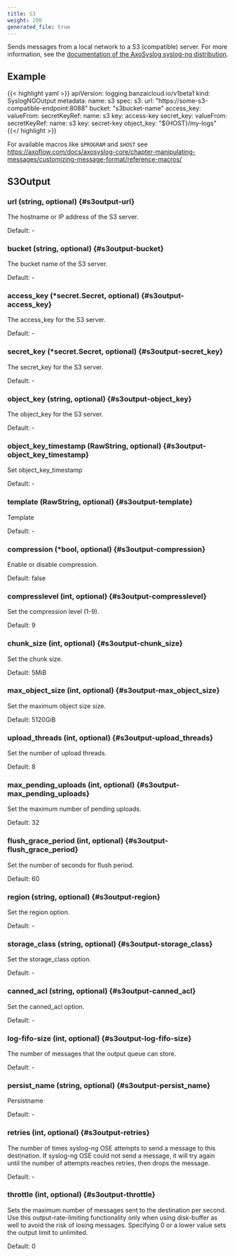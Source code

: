 ```yaml
---
title: S3
weight: 200
generated_file: true
---
```


Sends messages from a local network to a S3 (compatible) server. For more information, see the [documentation of the AxoSyslog syslog-ng distribution](https://axoflow.com/docs/axosyslog-core/chapter-destinations/destination-s3/).

## Example
{{< highlight yaml >}}
apiVersion: logging.banzaicloud.io/v1beta1
kind: SyslogNGOutput
metadata:
  name: s3
spec:
  s3:
    url: "https://some-s3-compatible-endpoint:8088"
    bucket: "s3bucket-name"
    access_key:
      valueFrom:
        secretKeyRef:
          name: s3
          key: access-key
    secret_key:
      valueFrom:
        secretKeyRef:
          name: s3
          key: secret-key
    object_key: "${HOST}/my-logs"
{{</ highlight >}}

For available macros like `$PROGRAM` and `$HOST` see https://axoflow.com/docs/axosyslog-core/chapter-manipulating-messages/customizing-message-format/reference-macros/

## S3Output

### url (string, optional) {#s3output-url}

The hostname or IP address of the S3 server. 

Default: -

### bucket (string, optional) {#s3output-bucket}

The bucket name of the S3 server. 

Default: -

### access_key (*secret.Secret, optional) {#s3output-access_key}

The access_key for the S3 server. 

Default: -

### secret_key (*secret.Secret, optional) {#s3output-secret_key}

The secret_key for the S3 server. 

Default: -

### object_key (string, optional) {#s3output-object_key}

The object_key for the S3 server. 

Default: -

### object_key_timestamp (RawString, optional) {#s3output-object_key_timestamp}

Set object_key_timestamp 

Default: -

### template (RawString, optional) {#s3output-template}

Template 

Default: -

### compression (*bool, optional) {#s3output-compression}

Enable or disable compression.  

Default:  false

### compresslevel (int, optional) {#s3output-compresslevel}

Set the compression level (1-9).  

Default:  9

### chunk_size (int, optional) {#s3output-chunk_size}

Set the chunk size.  

Default:  5MiB

### max_object_size (int, optional) {#s3output-max_object_size}

Set the maximum object size size.  

Default:  5120GiB

### upload_threads (int, optional) {#s3output-upload_threads}

Set the number of upload threads.  

Default:  8

### max_pending_uploads (int, optional) {#s3output-max_pending_uploads}

Set the maximum number of pending uploads.  

Default:  32

### flush_grace_period (int, optional) {#s3output-flush_grace_period}

Set the number of seconds for flush period.  

Default:  60

### region (string, optional) {#s3output-region}

Set the region option. 

Default: -

### storage_class (string, optional) {#s3output-storage_class}

Set the storage_class option. 

Default: -

### canned_acl (string, optional) {#s3output-canned_acl}

Set the canned_acl option. 

Default: -

### log-fifo-size (int, optional) {#s3output-log-fifo-size}

The number of messages that the output queue can store. 

Default: -

### persist_name (string, optional) {#s3output-persist_name}

Persistname 

Default: -

### retries (int, optional) {#s3output-retries}

The number of times syslog-ng OSE attempts to send a message to this destination. If syslog-ng OSE could not send a message, it will try again until the number of attempts reaches retries, then drops the message. 

Default: -

### throttle (int, optional) {#s3output-throttle}

Sets the maximum number of messages sent to the destination per second. Use this output-rate-limiting functionality only when using disk-buffer as well to avoid the risk of losing messages. Specifying 0 or a lower value sets the output limit to unlimited.  

Default:  0


